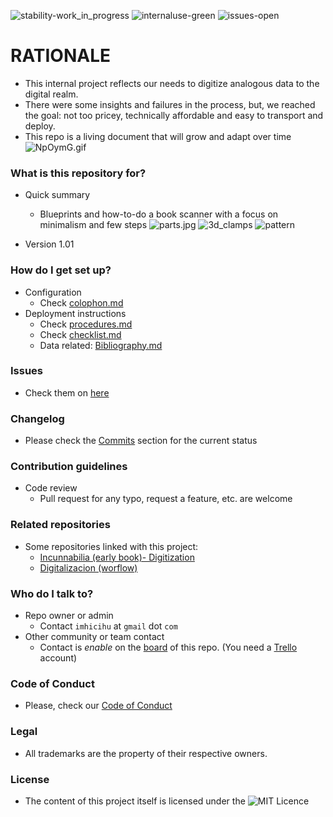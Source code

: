 ![stability-work_in_progress](https://bitbucket.org/repo/ekyaeEE/images/477405737-stability_work_in_progress.png)
![internaluse-green](https://bitbucket.org/repo/ekyaeEE/images/3847436881-internal_use_stable.png)
![issues-open](https://bitbucket.org/repo/ekyaeEE/images/2944199103-issues_open.png)

# RATIONALE #

* This internal project reflects our needs to digitize analogous data to the digital realm.
* There were some insights and failures in the process, but, we reached the goal: not too pricey, technically affordable and easy to transport and deploy.
* This repo is a living document that will grow and adapt over time
 ![NpOymG.gif](https://i.postimg.cc/wMtT8RKp/Untitled.gif)

### What is this repository for? ###

* Quick summary
    - Blueprints and how-to-do a book scanner with a focus on minimalism and few steps
     ![parts.jpg](https://bitbucket.org/repo/98bX9jE/images/1817877143-directories.jpeg)
      ![3d_clamps](https://bitbucket.org/repo/98bX9jE/images/2311216624-clamp.jpeg)
      ![pattern](https://bitbucket.org/repo/98bX9jE/images/1933612315-1.jpg)
     
* Version 1.01

### How do I get set up? ###

* Configuration
    - Check [colophon.md](https://bitbucket.org/imhicihu/book-scanner/src/master/Colophon.md)
* Deployment instructions
    - Check [procedures.md](https://bitbucket.org/imhicihu/book-scanner/src/master/procedures.md)
    - Check [checklist.md](https://bitbucket.org/imhicihu/book-scanner/src/master/checklist.md)
    - Data related: [Bibliography.md](https://bitbucket.org/imhicihu/book-scanner/src/master/Bibliography.md)

### Issues ###

* Check them on [here](https://bitbucket.org/imhicihu/book-scanner/issues)

### Changelog ###

* Please check the [Commits](https://bitbucket.org/imhicihu/book-scanner/commits/) section for the current status

### Contribution guidelines ###

* Code review
    - Pull request for any typo, request a feature, etc. are welcome

### Related repositories ###

* Some repositories linked with this project:
     - [Incunnabilia (early book)- Digitization](https://bitbucket.org/imhicihu/incunnabilia-early-book-digitization/src/)
     - [Digitalizacion (worflow)](https://bitbucket.org/imhicihu/digitalizacion-worflow/src/)
     
### Who do I talk to? ###

* Repo owner or admin
    - Contact `imhicihu` at `gmail` dot `com`
* Other community or team contact
    - Contact is _enable_ on the [board](https://bitbucket.org/imhicihu/book-scanner/addon/trello/trello-board) of this repo. (You need a [Trello](https://trello.com/) account)

### Code of Conduct

* Please, check our [Code of Conduct](https://bitbucket.org/imhicihu/book-scanner/src/master/code_of_conduct.md)

### Legal ###

* All trademarks are the property of their respective owners.

### License ###

* The content of this project itself is licensed under the ![MIT Licence](https://bitbucket.org/repo/ekyaeEE/images/2049852260-MIT-license-green.png)